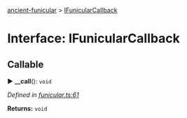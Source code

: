 [ancient-funicular](../README.md) > [IFunicularCallback](../interfaces/ifunicularcallback.md)



# Interface: IFunicularCallback

## Callable
► **__call**(): `void`



*Defined in [funicular.ts:61](https://github.com/AncientSouls/Funicular/blob/ef49920/src/lib/funicular.ts#L61)*





**Returns:** `void`





